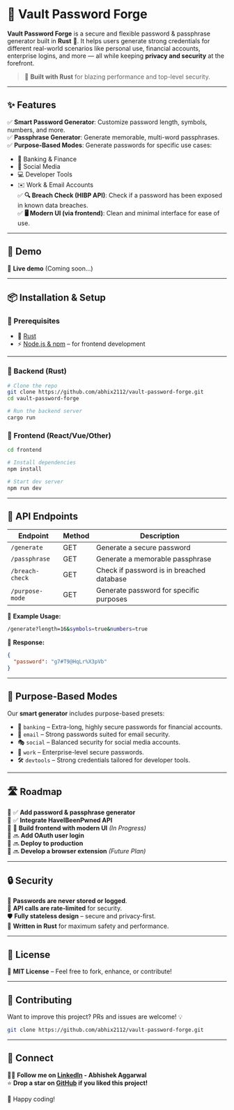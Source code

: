 # 🔐 Vault Password Forge

**Vault Password Forge** is a secure and flexible password & passphrase generator built in **Rust** 🦀. It helps users generate strong credentials for different real-world scenarios like personal use, financial accounts, enterprise logins, and more — all while keeping **privacy and security** at the forefront.

> 🚀 **Built with Rust** for blazing performance and top-level security.

---

## ✨ Features

✅ **Smart Password Generator**: Customize password length, symbols, numbers, and more.  
✅ **Passphrase Generator**: Generate memorable, multi-word passphrases.  
✅ **Purpose-Based Modes**: Generate passwords for specific use cases:

- 🏦 Banking & Finance
- 📱 Social Media
- 💻 Developer Tools
- ✉️ Work & Email Accounts  
  ✅ **🔍 Breach Check (HIBP API)**: Check if a password has been exposed in known data breaches.  
  ✅ **🖥️ Modern UI (via frontend)**: Clean and minimal interface for ease of use.

---

## 🚀 Demo

🔗 **Live demo** (Coming soon...)

---

## 📦 Installation & Setup

### 📌 Prerequisites

- 🦀 [Rust](https://www.rust-lang.org/tools/install)
- ⚡ [Node.js & npm](https://nodejs.org/) – for frontend development

---

### 🔧 Backend (Rust)

```bash
# Clone the repo
git clone https://github.com/abhix2112/vault-password-forge.git
cd vault-password-forge

# Run the backend server
cargo run
```

### 🎨 Frontend (React/Vue/Other)

```bash
cd frontend

# Install dependencies
npm install

# Start dev server
npm run dev
```

---

## 🔗 API Endpoints

| Endpoint        | Method | Description                               |
| --------------- | ------ | ----------------------------------------- |
| `/generate`     | GET    | Generate a secure password                |
| `/passphrase`   | GET    | Generate a memorable passphrase           |
| `/breach-check` | GET    | Check if password is in breached database |
| `/purpose-mode` | GET    | Generate password for specific purposes   |

📌 **Example Usage:**

```bash
/generate?length=16&symbols=true&numbers=true
```

📌 **Response:**

```json
{
  "password": "g7#T9@HqLr%X3pVb"
}
```

---

## 🎯 Purpose-Based Modes

Our **smart generator** includes purpose-based presets:

- 🏦 `banking` – Extra-long, highly secure passwords for financial accounts.
- 📩 `email` – Strong passwords suited for email security.
- 🎭 `social` – Balanced security for social media accounts.
- 💼 `work` – Enterprise-level secure passwords.
- 🛠️ `devtools` – Strong credentials tailored for developer tools.

---

## 🛣️ Roadmap

🔹 ✅ **Add password & passphrase generator**  
🔹 ✅ **Integrate HaveIBeenPwned API**  
🔹 🚧 **Build frontend with modern UI** _(In Progress)_  
🔹 🔜 **Add OAuth user login**  
🔹 🔜 **Deploy to production**  
🔹 🔜 **Develop a browser extension** _(Future Plan)_

---

## 🔒 Security

🔐 **Passwords are never stored or logged**.  
🚀 **API calls are rate-limited** for security.  
🛡️ **Fully stateless design** – secure and privacy-first.  
🦀 **Written in Rust** for maximum safety and performance.

---

## 📜 License

📄 **MIT License** – Feel free to fork, enhance, or contribute!

---

## 🤝 Contributing

Want to improve this project? PRs and issues are welcome! 💡

```bash
git clone https://github.com/abhix2112/vault-password-forge.git
```

---

## 📢 Connect

👨‍💻 **Follow me on [LinkedIn](https://linkedin.com/in/abhix2112) - Abhishek Aggarwal**  
⭐ **Drop a star on [GitHub](https://github.com/abhix2112/vault-password-forge) if you liked this project!**

🚀 Happy coding!
